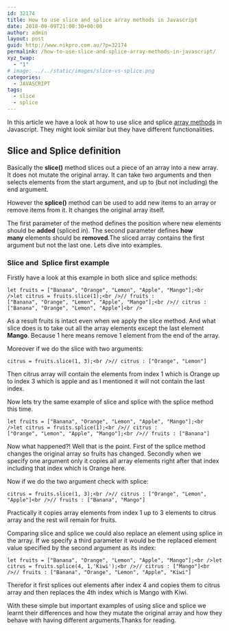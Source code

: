 ```yaml
---
id: 32174
title: How to use slice and splice array methods in Javascript
date: 2018-09-09T21:00:30+00:00
author: admin
layout: post
guid: http://www.nikpro.com.au/?p=32174
permalink: /how-to-use-slice-and-splice-array-methods-in-javascript/
xyz_twap:
  - "1"
# image: ../../static/images/slice-vs-splice.png
categories:
  - JAVASCRIPT
tags:
  - slice
  - splice
---
```

In this article we have a look at how to use slice and splice [array methods](http://www.nikpro.com.au/some-method-in-javascript-explained-with-examples/) in Javascript. They might look similar but they have different functionalities.

## Slice and Splice definition

Basically the **slice()** method slices out a piece of an array into a new array. It does not mutate the original array. It can take two arguments and then selects elements from the start argument, and up to (but not including) the end argument.

However the **splice()** method can be used to add new items to an array or remove items from it. It changes the original array itself. 

The first parameter of the method defines the position where new elements should be **added** (spliced in). The second parameter defines **how many** elements should be **removed**.The sliced array contains the first argument but not the last one. Lets dive into examples.

### Slice and  Splice first example

Firstly have a look at this example in both slice and splice methods:


```
let fruits = ["Banana", "Orange", "Lemon", "Apple", "Mango"];<br />let citrus = fruits.slice(1);<br />// fruits : ["Banana", "Orange", "Lemon", "Apple", "Mango"];<br />// citrus : ["Banana", "Orange", "Lemon", "Apple"]<br />
```


As a result fruits is intact even when we apply the slice method. And what slice does is to take out all the array elements except the last element **Mango**. Because 1 here means remove 1 element from the end of the array.

Moreover if we do the slice with two arguments:


```
citrus = fruits.slice(1, 3);<br />// citrus : ["Orange", "Lemon"]
```


Then citrus array will contain the elements from index 1 which is Orange up to index 3 which is apple and as I mentioned it will not contain the last index.

Now lets try the same example of slice and splice with the splice method this time.


```
let fruits = ["Banana", "Orange", "Lemon", "Apple", "Mango"];<br />let citrus = fruits.splice(1);<br />// citrus : ["Orange", "Lemon", "Apple", "Mango"];<br />// fruits : ["Banana"]
```


Now what happened?! Well that is the point. First of the splice method changes the original array so fruits has changed. Secondly when we specify one argument only it copies all array elements right after that index including that index which is Orange here.

Now if we do the two argument check with splice:


```
citrus = fruits.slice(1, 3);<br />// citrus : ["Orange", "Lemon", "Apple"]<br />// fruits : ["Banana", "Mango"]
```


Practically it copies array elements from index 1 up to 3 elements to citrus array and the rest will remain for fruits.

Comparing slice and splice we could also replace an element using splice in the array. If we specify a third parameter it would be the replaced element value specified by the second argument as its index:


```
let fruits = ["Banana", "Orange", "Lemon", "Apple", "Mango"];<br />let citrus = fruits.splice(4, 1,'Kiwi');<br />// citrus : ["Mango"]<br />// fruits : ["Banana", "Orange", "Lemon", "Apple", "Kiwi"]
```


Therefor it first splices out elements after index 4 and copies them to citrus array and then replaces the 4th index which is Mango with Kiwi.

With these simple but important examples of using slice and splice we learnt their differences and how they mutate the original array and how they behave with having different arguments.Thanks for reading.
